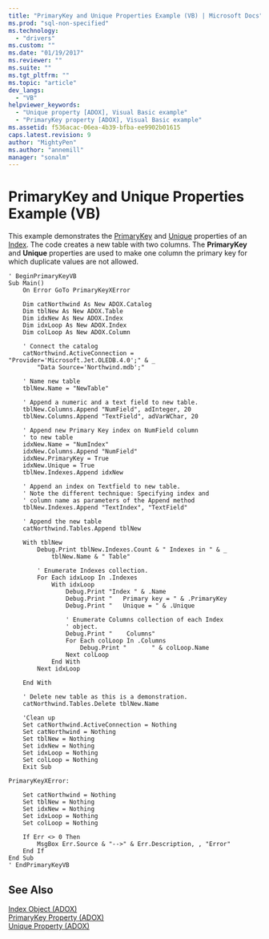 ```yaml
---
title: "PrimaryKey and Unique Properties Example (VB) | Microsoft Docs"
ms.prod: "sql-non-specified"
ms.technology:
  - "drivers"
ms.custom: ""
ms.date: "01/19/2017"
ms.reviewer: ""
ms.suite: ""
ms.tgt_pltfrm: ""
ms.topic: "article"
dev_langs: 
  - "VB"
helpviewer_keywords: 
  - "Unique property [ADOX], Visual Basic example"
  - "PrimaryKey property [ADOX], Visual Basic example"
ms.assetid: f536acac-06ea-4b39-bfba-ee9902b01615
caps.latest.revision: 9
author: "MightyPen"
ms.author: "annemill"
manager: "sonalm"
---
```

# PrimaryKey and Unique Properties Example (VB)
This example demonstrates the [PrimaryKey](../../../ado/reference/adox-api/primarykey-property-adox.md) and [Unique](../../../ado/reference/adox-api/unique-property-adox.md) properties of an [Index](../../../ado/reference/adox-api/index-object-adox.md). The code creates a new table with two columns. The **PrimaryKey** and **Unique** properties are used to make one column the primary key for which duplicate values are not allowed.  
  
```  
' BeginPrimaryKeyVB  
Sub Main()  
    On Error GoTo PrimaryKeyXError  
  
    Dim catNorthwind As New ADOX.Catalog  
    Dim tblNew As New ADOX.Table  
    Dim idxNew As New ADOX.Index  
    Dim idxLoop As New ADOX.Index  
    Dim colLoop As New ADOX.Column  
  
    ' Connect the catalog  
    catNorthwind.ActiveConnection = "Provider='Microsoft.Jet.OLEDB.4.0';" & _  
        "Data Source='Northwind.mdb';"  
  
    ' Name new table  
    tblNew.Name = "NewTable"  
  
    ' Append a numeric and a text field to new table.  
    tblNew.Columns.Append "NumField", adInteger, 20  
    tblNew.Columns.Append "TextField", adVarWChar, 20  
  
    ' Append new Primary Key index on NumField column  
    ' to new table  
    idxNew.Name = "NumIndex"  
    idxNew.Columns.Append "NumField"  
    idxNew.PrimaryKey = True  
    idxNew.Unique = True  
    tblNew.Indexes.Append idxNew  
  
    ' Append an index on Textfield to new table.  
    ' Note the different technique: Specifying index and  
    ' column name as parameters of the Append method  
    tblNew.Indexes.Append "TextIndex", "TextField"  
  
    ' Append the new table  
    catNorthwind.Tables.Append tblNew  
  
    With tblNew  
        Debug.Print tblNew.Indexes.Count & " Indexes in " & _  
            tblNew.Name & " Table"  
  
        ' Enumerate Indexes collection.  
        For Each idxLoop In .Indexes  
            With idxLoop  
                Debug.Print "Index " & .Name  
                Debug.Print "   Primary key = " & .PrimaryKey  
                Debug.Print "   Unique = " & .Unique  
  
                ' Enumerate Columns collection of each Index  
                ' object.  
                Debug.Print "    Columns"  
                For Each colLoop In .Columns  
                    Debug.Print "       " & colLoop.Name  
                Next colLoop  
            End With  
        Next idxLoop  
  
    End With  
  
    ' Delete new table as this is a demonstration.  
    catNorthwind.Tables.Delete tblNew.Name  
  
    'Clean up  
    Set catNorthwind.ActiveConnection = Nothing  
    Set catNorthwind = Nothing  
    Set tblNew = Nothing  
    Set idxNew = Nothing  
    Set idxLoop = Nothing  
    Set colLoop = Nothing  
    Exit Sub  
  
PrimaryKeyXError:  
  
    Set catNorthwind = Nothing  
    Set tblNew = Nothing  
    Set idxNew = Nothing  
    Set idxLoop = Nothing  
    Set colLoop = Nothing  
  
    If Err <> 0 Then  
        MsgBox Err.Source & "-->" & Err.Description, , "Error"  
    End If  
End Sub  
' EndPrimaryKeyVB  
```  
  
## See Also  
 [Index Object (ADOX)](../../../ado/reference/adox-api/index-object-adox.md)   
 [PrimaryKey Property (ADOX)](../../../ado/reference/adox-api/primarykey-property-adox.md)   
 [Unique Property (ADOX)](../../../ado/reference/adox-api/unique-property-adox.md)